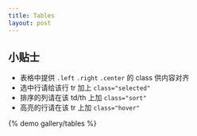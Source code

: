 ```yaml
---
title: Tables
layout: post
---
```


## 小贴士

- 表格中提供 `.left` `.right` `.center` 的 class 供内容对齐
- 选中行请给该行 tr 加上 `class="selected"`
- 排序的列请在该 td/th 上加 `class="sort"`
- 高亮的行请在该 tr 上加 `class="hover"`

{% demo gallery/tables %}